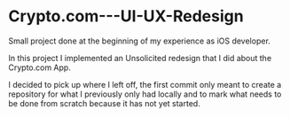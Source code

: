 # Crypto.com---UI-UX-Redesign

Small project done at the beginning of my experience as iOS developer.

In this project I implemented an Unsolicited redesign that I did about the Crypto.com App.

I decided to pick up where I left off, the first commit only meant to create a repository for
what I previously only had locally and to mark what needs to be done from scratch because it has not yet started.
